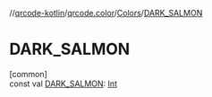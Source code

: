 //[qrcode-kotlin](../../../index.md)/[qrcode.color](../index.md)/[Colors](index.md)/[DARK_SALMON](-d-a-r-k_-s-a-l-m-o-n.md)

# DARK_SALMON

[common]\
const val [DARK_SALMON](-d-a-r-k_-s-a-l-m-o-n.md): [Int](https://kotlinlang.org/api/latest/jvm/stdlib/kotlin-stdlib/kotlin/-int/index.html)
